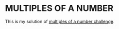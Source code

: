 # MULTIPLES OF A NUMBER

This is my solution of [multiples of a number challenge](https://www.codeeval.com/open_challenges/18/).
